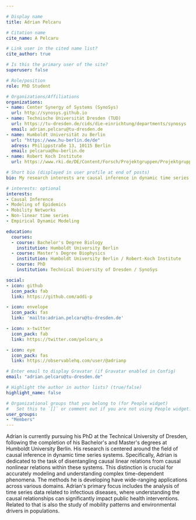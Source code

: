 ```yaml
---

# Display name
title: Adrian Pelcaru

# Citation name
cite_name: A Pelcaru

# Link user in the cited name list?
cite_author: true

# Is this the primary user of the site?
superuser: false

# Role/position
role: PhD Student

# Organizations/Affiliations
organizations:
- name: Center Synergy of Systems (SynoSys)
  url: http://synosys.github.io
- name: Technische Universität Dresden (TUD)
  url: https://tu-dresden.de/cids/die-einrichtung/departments/synosys
  email: adrian.pelcaru@tu-dresden.de
- name: Humboldt Universität zu Berlin
  url: "https://www.hu-berlin.de/de"
  adress: Philippstraße 13, 10115 Berlin
  email: pelcarua@hu-berlin.de
- name: Robert Koch Institute
  url: https://www.rki.de/DE/Content/Forsch/Projektgruppen/Projektgruppe_4/P4_node.html 

# Short bio (displayed in user profile at end of posts)
bio: My research interests are causal inference in dynamic time series systems

# interests: optional
interests:
- Causal Inference
- Modeling of Epidemics
- Mobility Networks
- Non-linear time series
- Empirical Dynamic Modeling

education:
  courses:
  - course: Bachelor's Degree Biology
    institution: Humboldt University Berlin
  - course: Master's Degree Biophysics
    institution: Humboldt University Berlin / Robert-Koch Institute
  - course: PhD
    institution: Technical University of Dresden / SynoSys

social:
- icon: github
  icon_pack: fab
  link: https://github.com/addi-p

- icon: envelope
  icon_pack: fas
  link: 'mailto:adrian.pelcaru@tu-dresden.de'

- icon: x-twitter
  icon_pack: fab
  link: https://twitter.com/pelcaru_a

- icon: eye
  icon_pack: fas
  link: https://observablehq.com/user/@adrianp

# Enter email to display Gravatar (if Gravatar enabled in Config)
email: "adrian.pelcaru@tu-dresden.de"

# Highlight the author in author lists? (true/false)
highlight_name: false

# Organizational groups that you belong to (for People widget)
#   Set this to `[]` or comment out if you are not using People widget.
user_groups:
- "Members"
---
```

Adrian is currently pursuing his PhD at the Technical University of Dresden, following the completion of his Bachelor's and Master's degrees at Humboldt University Berlin. His research is centered around the field of causal inference in dynamic time series systems. Specifically, Adrian is dedicated to the task of disentangling causal linear relations from causal nonlinear relations within these systems. This distinction is crucial for accurately modeling and understanding complex time-dependent phenomena. The methods he is developing have wide-ranging applications across various domains. Adrian's primary focus includes the analysis of time series data related to infectious diseases, where understanding the causal relationships can significantly impact public health interventions. Related to that is also the study of mobility patterns and environmental drivers in populations.

